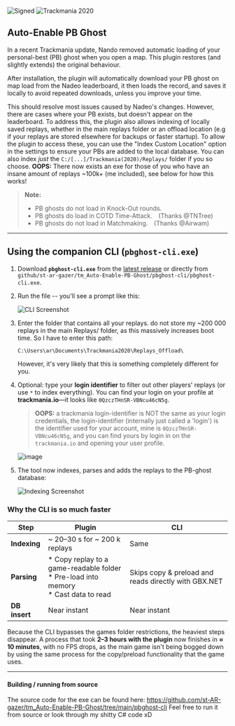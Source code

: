![Signed](https://img.shields.io/badge/Signed-Yes-33BB33)
![Trackmania 2020](https://img.shields.io/badge/Game-Trackmania-blue)

## Auto-Enable PB Ghost

In a recent Trackmania update, Nando removed automatic loading of your personal-best (PB) ghost when you open a map.
This plugin restores (and slightly extends) the original behaviour.

After installation, the plugin will automatically download your PB ghost on map load from the Nadeo leaderboard, it then loads the record, and saves it locally to avoid repeated downloads, unless you improve your time.  

This should resolve most issues caused by Nadeo's changes. However, there are cases where your PB exists, but doesn't appear on the leaderboard. To address this, the plugin also allows indexing of locally saved replays, whether in the main replays folder or an offload location (e.g if your replays are stored elsewhere for backups or faster startup). To allow the plugin to access these, you can use the "Index Custom Location" option in the settings to ensure your PBs are added to the local database.
You can also index _just_ the `C:/[...]/Trackmania(2020)/Replays/` folder if you so choose.
**OOPS:** There now exists an exe for those of you who have an insane amount of replays ~100k+ (me included), see below for how this works!

> **Note:**
> * PB ghosts do not load in Knock-Out rounds.
> * PB ghosts do load in COTD Time-Attack. (Thanks @TNTree)
> * PB ghosts do not load in Matchmaking. (Thanks @Airwam)

---

## Using the companion CLI (`pbghost-cli.exe`)

1. Download **`pbghost-cli.exe`** from the [latest release](https://github.com/st-AR-gazer/tm_Auto-Enable-PB-Ghost/releases/tag/v0.4.0) or directly from
   `github/st-ar-gazer/tm_Auto-Enable-PB-Ghost/pbghost-cli/pbghost-cli.exe`.

2. Run the file -- you'll see a prompt like this:

   ![CLI Screenshot](https://github.com/user-attachments/assets/65065c06-6ac1-4770-b3a2-a013607fdf0f)

3. Enter the folder that contains all your replays.
   do not store my ~200 000 replays in the main Replays/ folder, as this massively increases boot time. So I have to enter this path:
   ```
   C:\Users\ar\Documents\Trackmania2020\Replays_Offload\
   ```
   However, it's very likely that this is something completely different for you.

5. Optional: type your **login identifier** to filter out other players' replays (or use `*` to index everything).
   You can find your login on your profile at **trackmania.io**—it looks like `0QzczTHnSR-VBNcu46cN5g`.

   > **OOPS:** a trackmania login-identifier is NOT the same as your login credentials, the login-identifier (internally just called a 'login') is the identifier used for your account, mine is `0QzczTHnSR-VBNcu46cN5g`, and you can find yours by login in on the `trackmania.io` and opening your user profile.

   ![image](https://github.com/user-attachments/assets/c40bb234-cf8c-43ca-b83d-496f17d378c8)


6. The tool now indexes, parses and adds the replays to the PB-ghost database:

   ![Indexing Screenshot](https://github.com/user-attachments/assets/fdad42ee-b00b-4a2d-8b00-bcb29a20c043)

### Why the CLI is so much faster

| Step          | Plugin                                                                                   | CLI                                                  |
| ------------- | ---------------------------------------------------------------------------------------- | ---------------------------------------------------- |
| **Indexing**  | \~ 20–30 s for \~ 200 k replays                                                          | Same                                                 |
| **Parsing**   | * Copy replay to a game-readable folder<br>* Pre-load into memory<br>* Cast data to read | Skips copy & preload and reads directly with GBX.NET |
| **DB insert** | Near instant                                                                             | Near instant                                         |

Because the CLI bypasses the games folder restrictions, the heaviest steps disappear.
A process that took **2–3 hours with the plugin** now finishes in **≈ 10 minutes**, with no FPS drops, as the main game isn't being bogged down by using the same process for the copy/preload functionality that the game uses.

---

#### Building / running from source

The source code for the exe can be found here: https://github.com/st-AR-gazer/tm_Auto-Enable-PB-Ghost/tree/main/pbghost-cli
Feel free to run it from source or look through my shitty C# code xD
